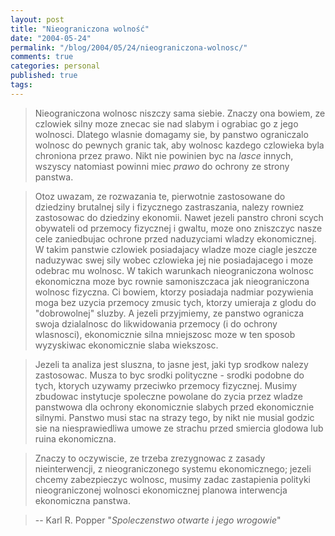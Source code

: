 ```yaml
---
layout: post
title: "Nieograniczona wolność"
date: "2004-05-24"
permalink: "/blog/2004/05/24/nieograniczona-wolnosc/"
comments: true
categories: personal
published: true
tags: 
---
```


> Nieograniczona wolnosc niszczy sama siebie. Znaczy ona bowiem, ze czlowiek silny moze znecac sie nad slabym i ograbiac go z jego wolnosci. Dlatego wlasnie domagamy sie, by panstwo ograniczalo wolnosc do pewnych granic tak, aby wolnosc kazdego czlowieka byla chroniona przez prawo. Nikt nie powinien byc na <I>lasce</I> innych, wszyscy natomiast powinni miec <I>prawo</I> do ochrony ze strony panstwa.

<!--more-->

> Otoz uwazam, ze rozwazania te, pierwotnie zastosowane do dziedziny brutalnej sily i fizycznego zastraszania, nalezy rowniez zastosowac do dziedziny ekonomii. Nawet jezeli panstro chroni scych obywateli od przemocy fizycznej i gwaltu, moze ono zniszczyc nasze cele zaniedbujac ochrone przed naduzyciami wladzy ekonomicznej. W takim panstwie czlowiek posiadajacy wladze moze ciagle jeszcze naduzywac swej sily wobec czlowieka jej nie posiadajacego i moze odebrac mu wolnosc. W takich warunkach nieograniczona wolnosc ekonomiczna moze byc rownie samoniszczaca jak nieograniczona wolnosc fizyczna. Ci bowiem, ktorzy posiadaja nadmiar pozywienia moga bez uzycia przemocy zmusic tych, ktorzy umieraja z glodu do "dobrowolnej" sluzby. A jezeli przyjmiemy, ze panstwo ogranicza swoja dzialalnosc do likwidowania przemocy (i do ochrony wlasnosci), ekonomicznie silna mniejszosc moze w ten sposob wyzyskiwac ekonomicznie slaba wiekszosc.

> Jezeli ta analiza jest sluszna, to jasne jest, jaki typ srodkow nalezy zastosowac. Musza to byc srodki polityczne - srodki podobne do tych, ktorych uzywamy przeciwko przemocy fizycznej. Musimy zbudowac instytucje spoleczne powolane do zycia przez wladze panstwowa dla ochrony ekonomicznie slabych przed ekonomicznie silnymi. Panstwo musi stac na strazy tego, by nikt nie musial godzic sie na niesprawiedliwa umowe ze strachu przed smiercia glodowa lub ruina ekonomiczna.

> Znaczy to oczywiscie, ze trzeba zrezygnowac z zasady nieinterwencji, z nieograniczonego systemu ekonomicznego; jezeli chcemy zabezpieczyc wolnosc, musimy zadac zastapienia polityki nieograniczonej wolnosci ekonomicznej planowa interwencja ekonomiczna panstwa.

> -- Karl R. Popper "<I>Spoleczenstwo otwarte i jego wrogowie</I>"